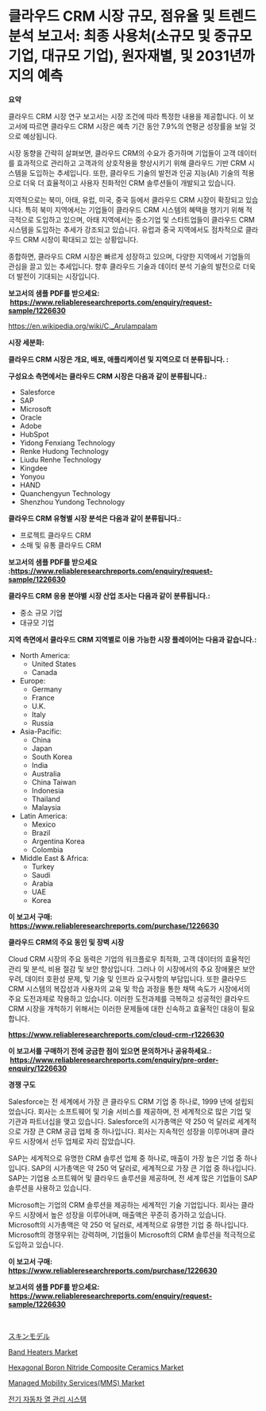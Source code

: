 <p><h1>클라우드 CRM 시장 규모, 점유율 및 트렌드 분석 보고서: 최종 사용처(소규모 및 중규모 기업, 대규모 기업), 원자재별, 및 2031년까지의 예측</h1></p><p><strong>요약</strong></p>
<p><p>클라우드 CRM 시장 연구 보고서는 시장 조건에 따라 특정한 내용을 제공합니다. 이 보고서에 따르면 클라우드 CRM 시장은 예측 기간 동안 7.9%의 연평균 성장률을 보일 것으로 예상됩니다. </p><p>시장 동향을 간략히 살펴보면, 클라우드 CRM의 수요가 증가하며 기업들이 고객 데이터를 효과적으로 관리하고 고객과의 상호작용을 향상시키기 위해 클라우드 기반 CRM 시스템을 도입하는 추세입니다. 또한, 클라우드 기술의 발전과 인공 지능(AI) 기술의 적용으로 더욱 더 효율적이고 사용자 친화적인 CRM 솔루션들이 개발되고 있습니다.</p><p>지역적으로는 북미, 아태, 유럽, 미국, 중국 등에서 클라우드 CRM 시장이 확장되고 있습니다. 특히 북미 지역에서는 기업들이 클라우드 CRM 시스템의 혜택을 챙기기 위해 적극적으로 도입하고 있으며, 아태 지역에서는 중소기업 및 스타트업들이 클라우드 CRM 시스템을 도입하는 추세가 강조되고 있습니다. 유럽과 중국 지역에서도 점차적으로 클라우드 CRM 시장이 확대되고 있는 상황입니다.</p><p>종합하면, 클라우드 CRM 시장은 빠르게 성장하고 있으며, 다양한 지역에서 기업들의 관심을 끌고 있는 추세입니다. 향후 클라우드 기술과 데이터 분석 기술의 발전으로 더욱 더 발전이 기대되는 시장입니다.</p></p>
<p><strong>보고서의 샘플 PDF를 받으세요: &nbsp;<a href="https://www.reliableresearchreports.com/enquiry/request-sample/1226630">https://www.reliableresearchreports.com/enquiry/request-sample/1226630</a></strong></p>
<p><a href="https://en.wikipedia.org/wiki/C._Arulampalam">https://en.wikipedia.org/wiki/C._Arulampalam</a></p>
<p><strong>시장 세분화:</strong></p>
<p><strong> 클라우드 CRM 시장은 개요, 배포, 애플리케이션 및 지역으로 더 분류됩니다. :</strong></p>
<p><strong>구성요소 측면에서는 클라우드 CRM 시장은 다음과 같이 분류됩니다.:</strong></p>
<p><ul><li>Salesforce</li><li>SAP</li><li>Microsoft</li><li>Oracle</li><li>Adobe</li><li>HubSpot</li><li>Yidong Fenxiang Technology</li><li>Renke Hudong Technology</li><li>Liudu Renhe Technology</li><li>Kingdee</li><li>Yonyou</li><li>HAND</li><li>Quanchengyun Technology</li><li>Shenzhou Yundong Technology</li></ul></p>
<p><strong> 클라우드 CRM 유형별 시장 분석은 다음과 같이 분류됩니다.:</strong></p>
<p><ul><li>프로젝트 클라우드 CRM</li><li>소매 및 유통 클라우드 CRM</li></ul></p>
<p><strong>보고서의 샘플 PDF를 받으세요 :<a href="https://www.reliableresearchreports.com/enquiry/request-sample/1226630">https://www.reliableresearchreports.com/enquiry/request-sample/1226630</a></strong></p>
<p><strong> 클라우드 CRM 응용 분야별 시장 산업 조사는 다음과 같이 분류됩니다.:</strong></p>
<p><ul><li>중소 규모 기업</li><li>대규모 기업</li></ul></p>
<p><strong>지역 측면에서 클라우드 CRM 지역별로 이용 가능한 시장 플레이어는 다음과 같습니다.:</strong></p>
<p><ul>
    <li>
        North America:
        <ul>
            <li>United States</li>
            <li>Canada</li>
        </ul>
    </li>
    <li>
        Europe:
        <ul>
            <li>Germany</li>
            <li>France</li>
            <li>U.K.</li>
            <li>Italy</li>
            <li>Russia</li>
        </ul>
    </li>
    <li>
        Asia-Pacific:
        <ul>
            <li>China</li>
            <li>Japan</li>
            <li>South Korea</li>
            <li>India</li>
            <li>Australia</li>
            <li>China Taiwan</li>
            <li>Indonesia</li>
            <li>Thailand</li>
            <li>Malaysia</li>
        </ul>
    </li>
    <li>
        Latin America:
        <ul>
            <li>Mexico</li>
            <li>Brazil</li>
            <li>Argentina Korea</li>
            <li>Colombia</li>
        </ul>
    </li>
    <li>
        Middle East & Africa:
        <ul>
            <li>Turkey</li>
            <li>Saudi</li>
            <li>Arabia</li>
            <li>UAE</li>
            <li>Korea</li>
        </ul>
    </li>
    </ul></p>
<p><strong>이 보고서 구매: &nbsp;<a href="https://www.reliableresearchreports.com/purchase/1226630">https://www.reliableresearchreports.com/purchase/1226630</a></strong></p>
<p><strong>클라우드 CRM의 주요 동인 및 장벽 시장</strong></p>
<p><p>Cloud CRM 시장의 주요 동력은 기업의 워크플로우 최적화, 고객 데이터의 효율적인 관리 및 분석, 비용 절감 및 보안 향상입니다. 그러나 이 시장에서의 주요 장애물은 보안 우려, 데이터 호환성 문제, 및 기술 및 인프라 요구사항의 부담입니다. 또한 클라우드 CRM 시스템의 복잡성과 사용자의 교육 및 학습 과정을 통한 채택 속도가 시장에서의 주요 도전과제로 작용하고 있습니다. 이러한 도전과제를 극복하고 성공적인 클라우드 CRM 시장을 개척하기 위해서는 이러한 문제들에 대한 신속하고 효율적인 대응이 필요합니다.</p></p>
<p><strong><a href="https://www.reliableresearchreports.com/cloud-crm-r1226630">https://www.reliableresearchreports.com/cloud-crm-r1226630</a></strong></p>
<p><strong>이 보고서를 구매하기 전에 궁금한 점이 있으면 문의하거나 공유하세요.: &nbsp;<a href="https://www.reliableresearchreports.com/enquiry/pre-order-enquiry/1226630">https://www.reliableresearchreports.com/enquiry/pre-order-enquiry/1226630</a></strong></p>
<p><strong>경쟁 구도</strong></p>
<p><p>Salesforce는 전 세계에서 가장 큰 클라우드 CRM 기업 중 하나로, 1999 년에 설립되었습니다. 회사는 소프트웨어 및 기술 서비스를 제공하며, 전 세계적으로 많은 기업 및 기관과 파트너십을 맺고 있습니다. Salesforce의 시가총액은 약 250 억 달러로 세계적으로 가장 큰 CRM 공급 업체 중 하나입니다. 회사는 지속적인 성장을 이루어내며 클라우드 시장에서 선두 업체로 자리 잡았습니다.</p><p>SAP는 세계적으로 유명한 CRM 솔루션 업체 중 하나로, 매출이 가장 높은 기업 중 하나입니다. SAP의 시가총액은 약 250 억 달러로, 세계적으로 가장 큰 기업 중 하나입니다. SAP는 기업용 소프트웨어 및 클라우드 솔루션을 제공하며, 전 세계 많은 기업들이 SAP 솔루션을 사용하고 있습니다.</p><p>Microsoft는 기업의 CRM 솔루션을 제공하는 세계적인 기술 기업입니다. 회사는 클라우드 시장에서 높은 성장을 이루어내며, 매출액은 꾸준히 증가하고 있습니다. Microsoft의 시가총액은 약 250 억 달러로, 세계적으로 유명한 기업 중 하나입니다. Microsoft의 경쟁우위는 강력하며, 기업들이 Microsoft의 CRM 솔루션을 적극적으로 도입하고 있습니다.</p></p>
<p><strong>이 보고서 구매: &nbsp; <a href="https://www.reliableresearchreports.com/purchase/1226630">https://www.reliableresearchreports.com/purchase/1226630</a></strong></p>
<p><strong>보고서의 샘플 PDF를 받으세요: &nbsp;<a href="https://www.reliableresearchreports.com/enquiry/request-sample/1226630">https://www.reliableresearchreports.com/enquiry/request-sample/1226630</a></strong><strong></strong></p>
<p>&nbsp;</p>
<p><p><a href="https://github.com/zjkmgcs938405/Market-Research-Report-List-3/blob/main/287878719943.md">スキンモデル</a></p><p><a href="https://www.linkedin.com/pulse/global-band-heaters-market-sector-types-applications-player-dvmjc?trackingId=11yyrb%2FxdmhOogwTjo3QNw%3D%3D">Band Heaters Market</a></p><p><a href="https://github.com/ChiragRP21/Market-Research-Report-List-5/blob/main/hexagonal-boron-nitride-composite-ceramics-market.md">Hexagonal Boron Nitride Composite Ceramics Market</a></p><p><a href="https://issuu.com/reportprime-2/docs/managed-mobility-servicesmms-market-size-2030.pptx">Managed Mobility Services(MMS) Market</a></p><p><a href="https://github.com/rcabello548/Market-Research-Report-List-2/blob/main/560408727319.md">전기 자동차 열 관리 시스템</a></p></p>
